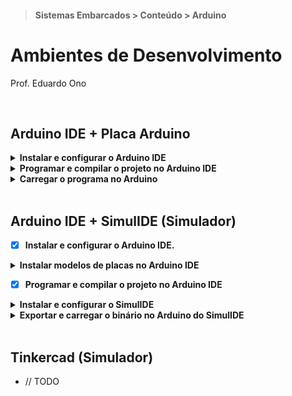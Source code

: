 > #### Sistemas Embarcados > Conteúdo > Arduino

# Ambientes de Desenvolvimento

Prof. Eduardo Ono

<br>

## Arduino IDE + Placa Arduino

<details>
  <summary>
    <strong>Instalar e configurar o Arduino IDE</strong>
  </summary>
  <section markdown="1">

* Baixar o Arduino IDE no site https://www.arduino.cc/en/software

* OBS.: A versão estável (1.8.x) provavelmente será descontinuada em breve. Porém, a versão beta (2.0.x) consome ~800 MB de RAM, contra ~200 MB na versão estável.

* Instalar o Arduino IDE.

* Na janela Preferences do Arduino IDE (menu `File` -> `Preferences...`), especificar um diretório onde os projetos do Arduino serão armazenados (salvos).

  <img src="./figuras/arduino-ide-preferences.png" alt="img" width="480px">

* Criar um novo projeto no Arduino IDE (<kbd>Ctrl + N</kbd>). Uma nova instância (janela) do Arduino IDE será aberta, caso já exista algum projeto aberto.

* Conectar uma placa Arduino em uma porta USB do computador.

* Selecionar uma das seguintes placas: __Arduino Uno__, __Arduino MEGA__, __Arduino Leonardo__ ou __Arduino Nano__ através do menu `Tools` -> `Board` -> `Arduino AVR Boards`.

* Selecionar a porta do computador onde a placa foi concetada (por exemplo COM3) através no menu _Drop-Down_ na interface principal (na versão 2.0.x) ou através do menu `Tools` -> `Port` (na versão 1.8.x).

  </section>
</details>

<details>
  <summary>
    <strong>Programar e compilar o projeto no Arduino IDE</strong>
  </summary>
  <section markdown="1">

* Criar um novo projeto no Arduino IDE (<kbd>Ctrl + N</kbd>). Uma nova instância (janela) do Arduino IDE será aberta, caso já exista algum projeto aberto.

* Selecionar uma das seguintes placas: Arduino Uno, Arduino Leonardo ou Arduino MEGA através do menu `Tools` -> `Board` -> `Arduino AVR Boards`.

* Incluir alguma biblioteca, caso necessário, através do `Library Manager`, na barra lateral esquerda (versão 2.0.x) ou através do menu `Sketch` -> `Include Library` -> `Manage Libraries`.

* Salvar (<kbd>Ctrl + S</kbd>) o projeto no diretório especificado na jalela `Preferences`. O nome do projeto é o nome do diretório que será criado no diretrório especificado. Por exemplo, caso o nome do projeto seja `Projeto`, será criado um diretório `Projeto`, com o arquivo (_sketch_) `Projeto.ino` dentro deste diretório.

* Compilar o projeto através do botão `Verify` ou <kbd>Ctrl + R</kbd>.

  </section>
</details>

<details>
  <summary>
    <strong>Carregar o programa no Arduino</strong>
  </summary>
  <section markdown="1">

* Após a compilação, clicar no botão `Upload` ou usar o atalho <kbd>Ctrl + U</kbd>.

  </section>
</details>

<br>

## Arduino IDE + SimulIDE (Simulador)

* [x] <strong>Instalar e configurar o Arduino IDE.</strong>

<details>
  <summary>
    <strong>Instalar modelos de placas no Arduino IDE</strong>
  </summary>
  <section markdown="1">

* Caso esteja utilizando o Arduino IDE

* Na barra lateral esquerda (Arduino IDE 2.0.x), clicar no botão `Boards Manager` e instalar a versão mais recente do _Arduino AVR Boards_ (by Arduino). Na versão 1.8.x, os modelos de placas Arduino já estão disponíveis para uso.

  </section>
</details>

* [x] <strong>Programar e compilar o projeto no Arduino IDE</strong>

<details>
  <summary>
    <strong>Instalar e configurar o SimulIDE</strong>
  </summary>
  <section markdown="1">

* Baixar o SimulIDE no site https://www.simulide.com/p/downloads.html

* Instalar o SimulIDE.

  </section>
</details>

<details>
  <summary>
    <strong>Exportar e carregar o binário no Arduino do SimulIDE</strong>
  </summary>
  <section markdown="1">

 * Após compilar o projeto no Arduino IDE, exportar o binário compilado através do menu `Sketch` -> `Export compiled Binary` ou pelo atalho <kbd>Ctrl + Alt + S</kbd>. Será criado um diretório `build` no diretório do projeto com o arquivo `.hex` em algum diretório mais interno.

* No SimulIDE, após adicionar o Arduino no circuito e "montar" o restante do circuito, conforme a programação, clicar com o botão direito do mouse sobre o Arduino e selecionar a opção `Carregar firmware`. Localizar e selecionar o arquivo `.hex` exportado conforme a etapa anterior.

  </section>
</details>

<br>

## Tinkercad (Simulador)

* // TODO

<br>
